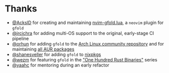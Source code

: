 # Thanks

- [@AcksID](https://github.com/AckslD/nvim-gfold.lua) for creating and maintaining [nvim-gfold.lua](https://github.com/AckslD/nvim-gfold.lua), a `neovim` plugin for `gfold`
- [@jrcichra](https://github.com/jrcichra) for adding multi-OS support to the original, early-stage CI pipeline
- [@orhun](https://github.com/orhun) for adding `gfold` to the [Arch Linux community repository](https://archlinux.org/packages/community/x86_64/gfold/) and for maintaining [all AUR packages](https://github.com/orhun/PKGBUILDs)
- [@shanesveller](https://github.com/shanesveller) for adding `gfold` to [nixpkgs](https://github.com/NixOS/nixpkgs/blob/master/pkgs/applications/version-management/git-and-tools/gfold/default.nix)
- [@wezm](https://github.com/wezm) for featuring `gfold` in the ["One Hundred Rust Binaries"](https://www.wezm.net/v2/posts/2020/100-rust-binaries/page2/) series
- [@yaahc](https://github.com/yaahc) for mentoring during an early refactor
